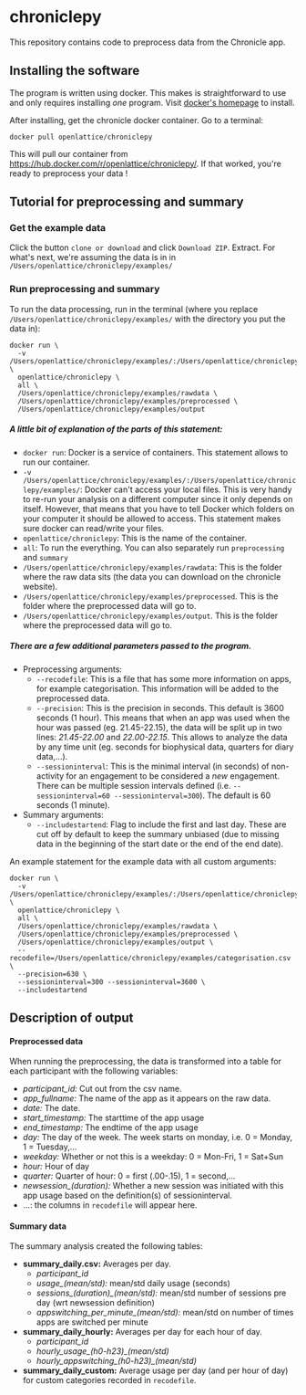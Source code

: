 # chroniclepy

This repository contains code to preprocess data from the Chronicle app.

## Installing the software

The program is written using docker.  This makes is straightforward to use and only requires installing *one* program.  Visit [docker's homepage](https://www.docker.com/get-started) to install.

After installing, get the chronicle docker container.  Go to a terminal:

    docker pull openlattice/chroniclepy

This will pull our container from https://hub.docker.com/r/openlattice/chroniclepy/.  If that worked, you're ready to preprocess your data !

## Tutorial for preprocessing and summary

### Get the example data

Click the button `clone or download` and click `Download ZIP`. Extract.
For what's next, we're assuming the data is in in `/Users/openlattice/chroniclepy/examples/`

### Run preprocessing and summary

To run the data processing, run in the terminal (where you replace `/Users/openlattice/chroniclepy/examples/` with the directory you put the data in):

    docker run \
      -v /Users/openlattice/chroniclepy/examples/:/Users/openlattice/chroniclepy/examples/ \
      openlattice/chroniclepy \
      all \
      /Users/openlattice/chroniclepy/examples/rawdata \
      /Users/openlattice/chroniclepy/examples/preprocessed \
      /Users/openlattice/chroniclepy/examples/output

##### A little bit of explanation of the parts  of this statement:
- `docker run`: Docker is a service of containers.  This statement allows to run our container.
- `-v /Users/openlattice/chroniclepy/examples/:/Users/openlattice/chroniclepy/examples/`: Docker can't access your local files.  This is very handy to re-run your analysis on a different computer since it only depends on itself.  However, that means that you have to tell Docker which folders on your computer it should be allowed to access.  This statement makes sure docker can read/write your files.
- `openlattice/chroniclepy`: This is the name of the container.  
- `all`: To run the everything.  You can also separately run `preprocessing` and `summary`
- `/Users/openlattice/chroniclepy/examples/rawdata`: This is the folder where the raw data sits (the data you can download on the chronicle website).
- `/Users/openlattice/chroniclepy/examples/preprocessed`.  This is the folder where the preprocessed data will go to.
- `/Users/openlattice/chroniclepy/examples/output`.  This is the folder where the preprocessed data will go to.

##### There are a few additional parameters passed to the program.  
- Preprocessing arguments:
    - `--recodefile`: This is a file that has some more information on apps, for example categorisation.  This information will be added to the preprocessed data.
    - `--precision`: This is the precision in seconds.  This default is 3600 seconds (1 hour).  This means that when an app was used when the hour was passed (eg. 21.45-22.15), the data will be split up in two lines: *21.45-22.00* and *22.00-22.15*.  This allows to analyze the data by any time unit (eg. seconds for biophysical data, quarters for diary data,...).
    - `--sessioninterval`: This is the minimal interval (in seconds) of non-activity for an engagement to be considered a *new* engagement.  There can be multiple session intervals defined (i.e. `--sessioninterval=60 --sessioninterval=300`).  The default is 60 seconds (1 minute).
- Summary arguments:
    - `--includestartend`: Flag to include the first and last day.  These are cut off by default to keep the summary unbiased (due to missing data in the beginning of the start date or the end of the end date).

An example statement for the example data with all custom arguments:

    docker run \
      -v /Users/openlattice/chroniclepy/examples/:/Users/openlattice/chroniclepy/examples/ \
      openlattice/chroniclepy \
      all \
      /Users/openlattice/chroniclepy/examples/rawdata \
      /Users/openlattice/chroniclepy/examples/preprocessed \
      /Users/openlattice/chroniclepy/examples/output \
      --recodefile=/Users/openlattice/chroniclepy/examples/categorisation.csv \
      --precision=630 \
      --sessioninterval=300 --sessioninterval=3600 \
      --includestartend


## Description of output

#### Preprocessed data

When running the preprocessing, the data is transformed into a table for each participant with the following variables:
- *participant_id:* Cut out from the csv name.
- *app_fullname:* The name of the app as it appears on the raw data.
- *date:* The date.
- *start_timestamp:* The starttime of the app usage
- *end_timestamp:* The endtime of the app usage
- *day:* The day of the week.  The week starts on monday, i.e. 0 = Monday, 1 = Tuesday,...
- *weekday:* Whether or not this is a weekday: 0 = Mon-Fri, 1 = Sat+Sun
- *hour:* Hour of day
- *quarter:* Quarter of hour: 0 = first (.00-.15), 1 = second,...
- *newsession_(duration):* Whether a new session was initiated with this app usage based on the definition(s) of sessioninterval.  
- ...: the columns in `recodefile` will appear here.

#### Summary data

The summary analysis created the following tables:
- **summary_daily.csv:** Averages per day.
    - *participant_id*
    - *usage_(mean/std):* mean/std daily usage (seconds)
    - *sessions_(duration)_(mean/std):* mean/std number of sessions pre day (wrt newsession definition)
    - *appswitching_per_minute_(mean/std):* mean/std on number of times apps are switched per minute
- **summary_daily_hourly:** Averages per day for each hour of day.
    - *participant_id*
    - *hourly_usage_(h0-h23)_(mean/std)*
    - *hourly_appswitching_(h0-h23)_(mean/std)*
- **summary_daily_custom:** Average usage per day (and per hour of day) for custom categories recorded in `recodefile`.
